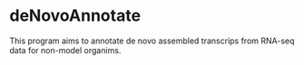 # deNovoAnnotate

This program aims to annotate de novo assembled transcrips from RNA-seq data for non-model organims.
